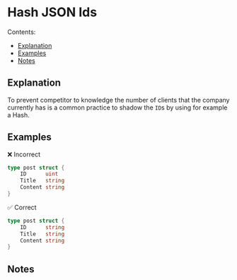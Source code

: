 
# Hash JSON Ids

Contents:

* [Explanation](#Explanation)
* [Examples](#examples)
* [Notes](#notes)

## Explanation
To prevent competitor to knowledge the number of clients that the company currently has is a common practice to shadow the `ID`s by using for example a Hash.

## Examples
❌ Incorrect
```go
type post struct {
	ID      uint
	Title   string
	Content string
}
```

✅ Correct
```go
type post struct {
	ID      string
	Title   string
	Content string
}
```

## Notes